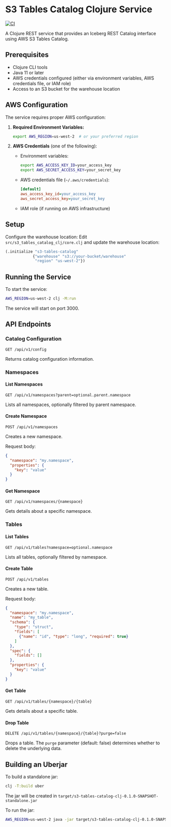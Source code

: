 # S3 Tables Catalog Clojure Service

[![CI](https://github.com/james/s3-tables-catalog-clj/actions/workflows/ci.yml/badge.svg)](https://github.com/james/s3-tables-catalog-clj/actions/workflows/ci.yml)

A Clojure REST service that provides an Iceberg REST Catalog interface using AWS S3 Tables Catalog.

## Prerequisites

- Clojure CLI tools
- Java 11 or later
- AWS credentials configured (either via environment variables, AWS credentials file, or IAM role)
- Access to an S3 bucket for the warehouse location

## AWS Configuration

The service requires proper AWS configuration:

1. **Required Environment Variables:**
   ```bash
   export AWS_REGION=us-west-2  # or your preferred region
   ```

2. **AWS Credentials** (one of the following):
   - Environment variables:
     ```bash
     export AWS_ACCESS_KEY_ID=your_access_key
     export AWS_SECRET_ACCESS_KEY=your_secret_key
     ```
   - AWS credentials file (`~/.aws/credentials`):
     ```ini
     [default]
     aws_access_key_id=your_access_key
     aws_secret_access_key=your_secret_key
     ```
   - IAM role (if running on AWS infrastructure)

## Setup

Configure the warehouse location:
Edit `src/s3_tables_catalog_clj/core.clj` and update the warehouse location:
```clojure
(.initialize "s3-tables-catalog"
            {"warehouse" "s3://your-bucket/warehouse"
             "region" "us-west-2"})
```

## Running the Service

To start the service:
```bash
AWS_REGION=us-west-2 clj -M:run
```

The service will start on port 3000.

## API Endpoints

### Catalog Configuration
```
GET /api/v1/config
```
Returns catalog configuration information.

### Namespaces

#### List Namespaces
```
GET /api/v1/namespaces?parent=optional.parent.namespace
```
Lists all namespaces, optionally filtered by parent namespace.

#### Create Namespace
```
POST /api/v1/namespaces
```
Creates a new namespace.

Request body:
```json
{
  "namespace": "my.namespace",
  "properties": {
    "key": "value"
  }
}
```

#### Get Namespace
```
GET /api/v1/namespaces/{namespace}
```
Gets details about a specific namespace.

### Tables

#### List Tables
```
GET /api/v1/tables?namespace=optional.namespace
```
Lists all tables, optionally filtered by namespace.

#### Create Table
```
POST /api/v1/tables
```
Creates a new table.

Request body:
```json
{
  "namespace": "my.namespace",
  "name": "my_table",
  "schema": {
    "type": "struct",
    "fields": [
      {"name": "id", "type": "long", "required": true}
    ]
  },
  "spec": {
    "fields": []
  },
  "properties": {
    "key": "value"
  }
}
```

#### Get Table
```
GET /api/v1/tables/{namespace}/{table}
```
Gets details about a specific table.

#### Drop Table
```
DELETE /api/v1/tables/{namespace}/{table}?purge=false
```
Drops a table. The `purge` parameter (default: false) determines whether to delete the underlying data.

## Building an Uberjar

To build a standalone jar:
```bash
clj -T:build uber
```

The jar will be created in `target/s3-tables-catalog-clj-0.1.0-SNAPSHOT-standalone.jar`

To run the jar:
```bash
AWS_REGION=us-west-2 java -jar target/s3-tables-catalog-clj-0.1.0-SNAPSHOT-standalone.jar
```
